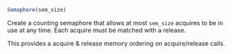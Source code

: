 ```julia
Semaphore(sem_size)
```

Create a counting semaphore that allows at most `sem_size` acquires to be in use at any time. Each acquire must be matched with a release.

This provides a acquire & release memory ordering on acquire/release calls.
